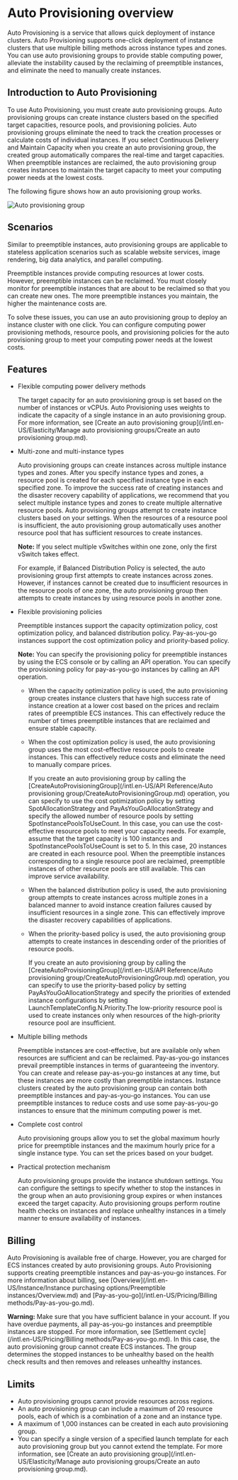 # Auto Provisioning overview

Auto Provisioning is a service that allows quick deployment of instance clusters. Auto Provisioning supports one-click deployment of instance clusters that use multiple billing methods across instance types and zones. You can use auto provisioning groups to provide stable computing power, alleviate the instability caused by the reclaiming of preemptible instances, and eliminate the need to manually create instances.

## Introduction to Auto Provisioning

To use Auto Provisioning, you must create auto provisioning groups. Auto provisioning groups can create instance clusters based on the specified target capacities, resource pools, and provisioning policies. Auto provisioning groups eliminate the need to track the creation processes or calculate costs of individual instances. If you select Continuous Delivery and Maintain Capacity when you create an auto provisioning group, the created group automatically compares the real-time and target capacities. When preemptible instances are reclaimed, the auto provisioning group creates instances to maintain the target capacity to meet your computing power needs at the lowest costs.

The following figure shows how an auto provisioning group works.

![Auto provisioning group](https://static-aliyun-doc.oss-accelerate.aliyuncs.com/assets/img/en-US/0190707161/p48772.png)

## Scenarios

Similar to preemptible instances, auto provisioning groups are applicable to stateless application scenarios such as scalable website services, image rendering, big data analytics, and parallel computing.

Preemptible instances provide computing resources at lower costs. However, preemptible instances can be reclaimed. You must closely monitor for preemptible instances that are about to be reclaimed so that you can create new ones. The more preemptible instances you maintain, the higher the maintenance costs are.

To solve these issues, you can use an auto provisioning group to deploy an instance cluster with one click. You can configure computing power provisioning methods, resource pools, and provisioning policies for the auto provisioning group to meet your computing power needs at the lowest costs.

## Features

-   Flexible computing power delivery methods

    The target capacity for an auto provisioning group is set based on the number of instances or vCPUs. Auto Provisioning uses weights to indicate the capacity of a single instance in an auto provisioning group. For more information, see [Create an auto provisioning group](/intl.en-US/Elasticity/Manage auto provisioning groups/Create an auto provisioning group.md).

-   Multi-zone and multi-instance types

    Auto provisioning groups can create instances across multiple instance types and zones. After you specify instance types and zones, a resource pool is created for each specified instance type in each specified zone. To improve the success rate of creating instances and the disaster recovery capability of applications, we recommend that you select multiple instance types and zones to create multiple alternative resource pools. Auto provisioning groups attempt to create instance clusters based on your settings. When the resources of a resource pool is insufficient, the auto provisioning group automatically uses another resource pool that has sufficient resources to create instances.

    **Note:** If you select multiple vSwitches within one zone, only the first vSwitch takes effect.

    For example, if Balanced Distribution Policy is selected, the auto provisioning group first attempts to create instances across zones. However, if instances cannot be created due to insufficient resources in the resource pools of one zone, the auto provisioning group then attempts to create instances by using resource pools in another zone.

-   Flexible provisioning policies

    Preemptible instances support the capacity optimization policy, cost optimization policy, and balanced distribution policy. Pay-as-you-go instances support the cost optimization policy and priority-based policy.

    **Note:** You can specify the provisioning policy for preemptible instances by using the ECS console or by calling an API operation. You can specify the provisioning policy for pay-as-you-go instances by calling an API operation.

    -   When the capacity optimization policy is used, the auto provisioning group creates instance clusters that have high success rate of instance creation at a lower cost based on the prices and reclaim rates of preemptible ECS instances. This can effectively reduce the number of times preemptible instances that are reclaimed and ensure stable capacity.
    -   When the cost optimization policy is used, the auto provisioning group uses the most cost-effective resource pools to create instances. This can effectively reduce costs and eliminate the need to manually compare prices.

        If you create an auto provisioning group by calling the [CreateAutoProvisioningGroup](/intl.en-US/API Reference/Auto provisioning group/CreateAutoProvisioningGroup.md) operation, you can specify to use the cost optimization policy by setting SpotAllocationStrategy and PayAsYouGoAllocationStrategy and specify the allowed number of resource pools by setting SpotInstancePoolsToUseCount. In this case, you can use the cost-effective resource pools to meet your capacity needs. For example, assume that the target capacity is 100 instances and SpotInstancePoolsToUseCount is set to 5. In this case, 20 instances are created in each resource pool. When the preemptible instances corresponding to a single resource pool are reclaimed, preemptible instances of other resource pools are still available. This can improve service availability.

    -   When the balanced distribution policy is used, the auto provisioning group attempts to create instances across multiple zones in a balanced manner to avoid instance creation failures caused by insufficient resources in a single zone. This can effectively improve the disaster recovery capabilities of applications.
    -   When the priority-based policy is used, the auto provisioning group attempts to create instances in descending order of the priorities of resource pools.

        If you create an auto provisioning group by calling the [CreateAutoProvisioningGroup](/intl.en-US/API Reference/Auto provisioning group/CreateAutoProvisioningGroup.md) operation, you can specify to use the priority-based policy by setting PayAsYouGoAllocationStrategy and specify the priorities of extended instance configurations by setting LaunchTemplateConfig.N.Priority.The low-priority resource pool is used to create instances only when resources of the high-priority resource pool are insufficient.

-   Multiple billing methods

    Preemptible instances are cost-effective, but are available only when resources are sufficient and can be reclaimed. Pay-as-you-go instances prevail preemptible instances in terms of guaranteeing the inventory. You can create and release pay-as-you-go instances at any time, but these instances are more costly than preemptible instances. Instance clusters created by the auto provisioning group can contain both preemptible instances and pay-as-you-go instances. You can use preemptible instances to reduce costs and use some pay-as-you-go instances to ensure that the minimum computing power is met.

-   Complete cost control

    Auto provisioning groups allow you to set the global maximum hourly price for preemptible instances and the maximum hourly price for a single instance type. You can set the prices based on your budget.

-   Practical protection mechanism

    Auto provisioning groups provide the instance shutdown settings. You can configure the settings to specify whether to stop the instances in the group when an auto provisioning group expires or when instances exceed the target capacity. Auto provisioning groups perform routine health checks on instances and replace unhealthy instances in a timely manner to ensure availability of instances.


## Billing

Auto Provisioning is available free of charge. However, you are charged for ECS instances created by auto provisioning groups. Auto Provisioning supports creating preemptible instances and pay-as-you-go instances. For more information about billing, see [Overview](/intl.en-US/Instance/Instance purchasing options/Preemptible instances/Overview.md) and [Pay-as-you-go](/intl.en-US/Pricing/Billing methods/Pay-as-you-go.md).

**Warning:** Make sure that you have sufficient balance in your account. If you have overdue payments, all pay-as-you-go instances and preemptible instances are stopped. For more information, see [Settlement cycle](/intl.en-US/Pricing/Billing methods/Pay-as-you-go.md). In this case, the auto provisioning group cannot create ECS instances. The group determines the stopped instances to be unhealthy based on the health check results and then removes and releases unhealthy instances.

## Limits

-   Auto provisioning groups cannot provide resources across regions.
-   An auto provisioning group can include a maximum of 20 resource pools, each of which is a combination of a zone and an instance type.
-   A maximum of 1,000 instances can be created in each auto provisioning group.
-   You can specify a single version of a specified launch template for each auto provisioning group but you cannot extend the template. For more information, see [Create an auto provisioning group](/intl.en-US/Elasticity/Manage auto provisioning groups/Create an auto provisioning group.md).

